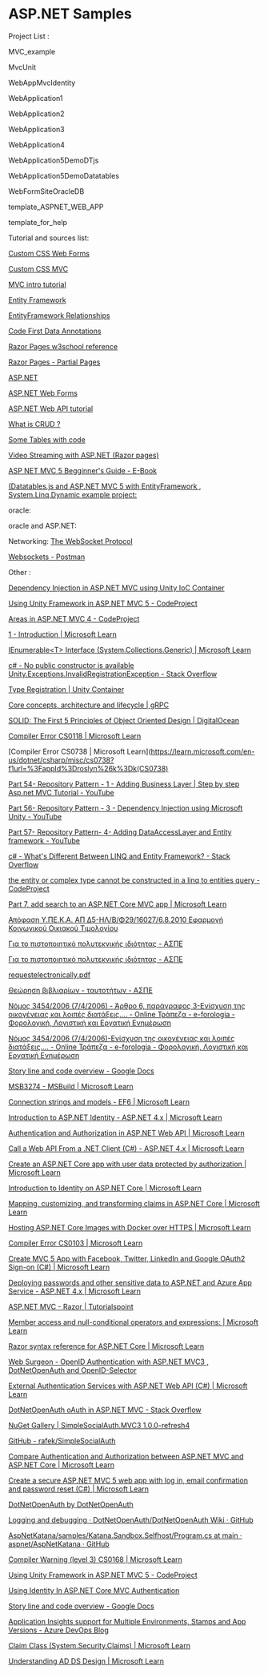 # ASP.NET Samples

Project List :

MVC_example

MvcUnit

WebAppMvcIdentity

WebApplication1

WebApplication2

WebApplication3

WebApplication4

WebApplication5DemoDTjs

WebApplication5DemoDatatables

WebFormSiteOracleDB

template_ASPNET_WEB_APP

template_for_help

Tutorial and sources list:

[Custom CSS Web Forms](https://learn.microsoft.com/en-us/archive/blogs/rickandy/adding-bundling-and-minification-to-web-forms)

[Custom CSS MVC](https://learn.microsoft.com/en-us/aspnet/mvc/overview/performance/bundling-and-minification)

[MVC intro tutorial](https://learn.microsoft.com/en-us/aspnet/mvc/overview/getting-started/introduction/)

[Entity Framework](https://www.tektutorialshub.com/entity-framework/ef-relationships/#:~:text=Relationships%20%26%20Navigation%20Properties%20in%20Entity%20Framework%201,between%20siblings%20is%20Many%20to%20Many%20relationships.%20)

[EntityFramework Relationships](https://learn.microsoft.com/en-us/ef/ef6/fundamentals/relationships)

[Code First Data Annotations](https://learn.microsoft.com/en-us/ef/ef6/modeling/code-first/data-annotations)

[Razor Pages w3school reference](https://www.w3schools.com/ASp/razor_intro.asp)

[Razor Pages - Partial Pages](https://www.learnrazorpages.com/razor-pages/partial-pages)

[ASP.NET](https://dotnet.microsoft.com/en-us/apps/aspnet)

[ASP.NET Web Forms](https://learn.microsoft.com/en-us/aspnet/web-forms/overview/getting-started/code-editing-in-web-forms-pages)

[ASP.NET Web API tutorial](https://www.tutorialsteacher.com/webapi)

[What is CRUD ?](https://en.wikipedia.org/wiki/Create,_read,_update_and_delete)

[Some Tables with code](https://onaircode.com/javascript-js-datatable-examples/#:~:text=18%2B%20JavaScript%20Datatable%20Design%20Code%20Examples%201%201.,Vuetify%20Responsive%20Datatable%20Code%20Snippet%20...%20%CE%A0%CE%B5%CF%81%CE%B9%CF%83%CF%83%CF%8C%CF%84%CE%B5%CF%81%CE%B1%20%CF%83%CF%84%CE%BF%CE%B9%CF%87%CE%B5%CE%AF%CE%B1)

[Video Streaming with ASP.NET (Razor pages)](https://learn.microsoft.com/en-us/aspnet/web-pages/overview/ui-layouts-and-themes/10-working-with-video)

[ASP NET MVC 5 Begginner's Guide - E-Book](https://www.c-sharpcorner.com/ebooks/Asp-Net-mvc-5-a-beginner-s-guide)

[(Datatables.js and ASP.NET MVC 5 with EntityFramework , System.Linq.Dynamic example project:](https://www.c-sharpcorner.com/article/using-datatables-grid-with-asp-net-mvc/)

oracle:
[](https://docs.oracle.com/en/database/oracle/oracle-database/21/tdddg/preface.html)
[](https://docs.oracle.com/en/database/oracle/oracle-database/21/tdpjd/using-java-with-oracle-database.html)
[](https://www.geeksforgeeks.org/introduction-java-servlets/)

oracle and ASP.NET:

[](https://docs.oracle.com/cd/E11882_01/appdev.112/e10767/using_aspnt.htm#BABBFHIG)

[](https://www.oracle.com/webfolder/technetwork/tutorials/obe/db/12c/r1/appdev/dotnet/aspnet1/BuildingASPNetApps.html#overview)

Networking:
[The WebSocket Protocol](https://www.rfc-editor.org/rfc/rfc6455#section-5.5.1)

[Websockets - Postman](https://quickstarts.postman.com/guide/websockets-node/index.html?index=..%2F..index#0)

Other :

[Dependency Injection in ASP.NET MVC using Unity IoC Container](https://www.dotnettricks.com/learn/dependencyinjection/dependency-injection-in-aspnet-mvc-4-using-unity-ioc-container)

[Using Unity Framework in ASP.NET MVC 5 - CodeProject](https://www.codeproject.com/articles/1163016/using-unity-framework-in-asp-net-mvc)

[Areas in ASP.NET MVC 4 - CodeProject](https://www.codeproject.com/articles/714356/areas-in-asp-net-mvc)

[1 - Introduction | Microsoft Learn](https://learn.microsoft.com/en-us/previous-versions/msp-n-p/dn178470(v=pandp.30))

[IEnumerable&lt;T&gt; Interface (System.Collections.Generic) | Microsoft Learn](https://learn.microsoft.com/en-us/dotnet/api/system.collections.generic.ienumerable-1?view=net-7.0)

[c# - No public constructor is available Unity.Exceptions.InvalidRegistrationException - Stack Overflow](https://stackoverflow.com/questions/65361467/no-public-constructor-is-available-unity-exceptions-invalidregistrationexception)

[Type Registration | Unity Container](http://unitycontainer.org/tutorials/registration/Type/registration.html)

[Core concepts, architecture and lifecycle | gRPC](https://grpc.io/docs/what-is-grpc/core-concepts/)

[SOLID: The First 5 Principles of Object Oriented Design | DigitalOcean](https://www.digitalocean.com/community/conceptual-articles/s-o-l-i-d-the-first-five-principles-of-object-oriented-design)

[Compiler Error CS0118 | Microsoft Learn](https://learn.microsoft.com/en-us/dotnet/csharp/misc/cs0118?f1url=%3FappId%3Droslyn%26k%3Dk(CS0118))

[Compiler Error CS0738 | Microsoft Learn](https://learn.microsoft.com/en-us/dotnet/csharp/misc/cs0738?f1url=%3FappId%3Droslyn%26k%3Dk(CS0738)

[Part 54- Repository Pattern - 1 - Adding Business Layer | Step by step Asp.net MVC Tutorial - YouTube](https://www.youtube.com/watch?v=mDL-1s5KEao)

[Part 56- Repository Pattern - 3 - Dependency Injection using Microsoft Unity - YouTube](https://www.youtube.com/watch?v=ySeLS5CIwh0)

[Part 57- Repository Pattern- 4- Adding DataAccessLayer and Entity framework - YouTube](https://www.youtube.com/watch?v=DPbnqaAwelM)

[c# - What&#39;s Different Between LINQ and Entity Framework? - Stack Overflow](https://stackoverflow.com/questions/14496058/whats-different-between-linq-and-entity-framework)

[the entity or complex type cannot be constructed in a linq to entities query - CodeProject](https://www.codeproject.com/questions/780925/the-entity-or-complex-type-cannot-be-constructed-i)

[Part 7, add search to an ASP.NET Core MVC app | Microsoft Learn](https://learn.microsoft.com/en-us/aspnet/core/tutorials/first-mvc-app/search?view=aspnetcore-7.0)

[Απόφαση Υ.ΠΕ.Κ.Α. ΑΠ Δ5-ΗΛ/Β/Φ29/16027/6.8.2010 Εφαρμογή Κοινωνικού Οικιακού Τιμολογίου](https://www.taxheaven.gr/circulars/11409/apofash-y-pe-k-a-ap-d5-hl-b-f29-16027-6-8-2010)

[Για το πιστοποιητικό πολυτεκνικής ιδιότητας - ΑΣΠΕ](https://aspe.gr/25-%CF%83%CF%85%CF%87%CE%BD%CE%AD%CF%82-%CE%B5%CF%81%CF%89%CF%84%CE%AE%CF%83%CE%B5%CE%B9%CF%82/451-%CE%B3%CE%B9%CE%B1-%CF%84%CE%BF-%CF%80%CE%B9%CF%83%CF%84%CE%BF%CF%80%CE%BF%CE%B9%CE%B7%CF%84%CE%B9%CE%BA%CF%8C-%CF%80%CE%BF%CE%BB%CF%85%CF%84%CE%B5%CE%BA%CE%BD%CE%B9%CE%BA%CE%AE%CF%82-%CE%B9%CE%B4%CE%B9%CF%8C%CF%84%CE%B7%CF%84%CE%B1%CF%82#:~:text=%CE%A4%CE%BF%20%CF%80%CE%B9%CF%83%CF%84%CE%BF%CF%80%CE%BF%CE%B9%CE%B7%CF%84%CE%B9%CE%BA%CF%8C%20%CF%80%CE%BF%CE%BB%CF%85%CF%84%CE%B5%CE%BA%CE%BD%CE%B9%CE%BA%CE%AE%CF%82%20%CE%B9%CE%B4%CE%B9%CF%8C%CF%84%CE%B7%CF%84%CE%B1%CF%82%20%28%CE%A0%CE%A0%CE%99%29%20%CE%B5%CE%BA%CE%B4%CE%AF%CE%B4%CE%B5%CF%84%CE%B1%CE%B9%20%CE%B1%CF%80%CF%8C%20%CF%84%CE%B7%CE%BD,6%20%28%CE%AD%CE%BE%CE%B9%29%20%CE%BC%CE%B7%CE%BD%CF%8E%CE%BD%20%CE%B1%CF%80%CF%8C%20%CF%84%CE%B7%CE%BD%20%CE%B7%CE%BC%CE%B5%CF%81%CE%BF%CE%BC%CE%B7%CE%BD%CE%AF%CE%B1%20%CF%80%CE%BF%CF%85%20%CE%B5%CE%BA%CE%B4%CF%8C%CE%B8%CE%B7%CE%BA%CE%B5.)

[Για το πιστοποιητικό πολυτεκνικής ιδιότητας - ΑΣΠΕ](https://aspe.gr/25-%CF%83%CF%85%CF%87%CE%BD%CE%AD%CF%82-%CE%B5%CF%81%CF%89%CF%84%CE%AE%CF%83%CE%B5%CE%B9%CF%82/451-%CE%B3%CE%B9%CE%B1-%CF%84%CE%BF-%CF%80%CE%B9%CF%83%CF%84%CE%BF%CF%80%CE%BF%CE%B9%CE%B7%CF%84%CE%B9%CE%BA%CF%8C-%CF%80%CE%BF%CE%BB%CF%85%CF%84%CE%B5%CE%BA%CE%BD%CE%B9%CE%BA%CE%AE%CF%82-%CE%B9%CE%B4%CE%B9%CF%8C%CF%84%CE%B7%CF%84%CE%B1%CF%82)

[requestelectronically.pdf](https://www.aspe.gr/images/stories/Ypodeigmata/requestelectronically.pdf)

[Θεώρηση βιβλιαρίων - ταυτοτήτων - ΑΣΠΕ](https://www.aspe.gr/information/53-%CE%B2%CE%B9%CE%B2%CE%BB%CE%B9%CE%AC%CF%81%CE%B9%CE%B1-%CF%84%CE%B1%CF%85%CF%84%CF%8C%CF%84%CE%B7%CF%84%CE%B5%CF%82/72-%CE%B8%CE%B5%CF%8E%CF%81%CE%B7%CF%83%CE%B7-%CE%B2%CE%B9%CE%B2%CE%BB%CE%B9%CE%B1%CF%81%CE%AF%CF%89%CE%BD-%CF%84%CE%B1%CF%85%CF%84%CE%BF%CF%84%CE%AE%CF%84%CF%89%CE%BD)

[Νόμος 3454/2006 (7/4/2006) - Άρθρο 6, παράγραφος 3-Ενίσχυση της οικογένειας και λοιπές διατάξεις.... - Online Τράπεζα - e-forologia - Φορολογική, Λογιστική και Εργατική Ενημέρωση](https://www.e-forologia.gr/lawbank/document.aspx?digest=C5BF394B9935C236.2359BD0200&version=2006/04/07#:~:text=%CE%9F%CE%B9%20%CE%B3%CE%BF%CE%BD%CE%B5%CE%AF%CF%82%20%CF%80%CE%BF%CF%85%20%CE%B1%CF%80%CE%AD%CE%BA%CF%84%CE%B7%CF%83%CE%B1%CE%BD%20%CF%84%CE%B7%CE%BD%20%CF%80%CE%BF%CE%BB%CF%85%CF%84%CE%B5%CE%BA%CE%BD%CE%B9%CE%BA%CE%AE%20%CE%B9%CE%B4%CE%B9%CF%8C%CF%84%CE%B7%CF%84%CE%B1%20%CE%B2%CE%AC%CF%83%CE%B5%CE%B9,%CE%B7%20%CF%80%CE%BF%CE%BB%CF%85%CF%84%CE%B5%CE%BA%CE%BD%CE%B9%CE%BA%CE%AE%20%CE%B9%CE%B4%CE%B9%CF%8C%CF%84%CE%B7%CF%84%CE%B1%20%CE%AD%CF%83%CF%84%CF%89%20%CE%BA%CE%B1%CE%B9%20%CF%84%CE%BF%CF%85%20%CE%B5%CE%BD%CF%8C%CF%82%20%CE%B3%CE%BF%CE%BD%CE%AD%CE%B1.)

[Νόμος 3454/2006 (7/4/2006)-Ενίσχυση της οικογένειας και λοιπές διατάξεις.... - Online Τράπεζα - e-forologia - Φορολογική, Λογιστική και Εργατική Ενημέρωση](https://www.e-forologia.gr/lawbank/document.aspx?digest=C5BF394B9935C236.1D031AEA53&version=2006/04/07)

[Story line and code overview - Google Docs](https://docs.google.com/document/d/1s6K2Px39Va1VBeLPQnoe4olK8AqOuXPKRzaVtVToOPU/edit?pli=1)

[MSB3274 - MSBuild | Microsoft Learn](https://learn.microsoft.com/en-us/visualstudio/msbuild/errors/msb3274?view=vs-2022&f1url=%3FappId%3DDev16IDEF1%26l%3DEN-US%26k%3Dk(MSBuild.ResolveAssemblyReference.PrimaryReferenceOutsideOfFrameworkUsingAttribute)%3Bk(TargetFrameworkMoniker-.NETFramework%2CVersion%253Dv4.6.1)%26rd%3Dtrue)

[Connection strings and models - EF6 | Microsoft Learn](https://learn.microsoft.com/en-us/ef/ef6/fundamentals/configuring/connection-strings?redirectedfrom=MSDN)

[Introduction to ASP.NET Identity - ASP.NET 4.x | Microsoft Learn](https://learn.microsoft.com/en-us/aspnet/identity/overview/getting-started/introduction-to-aspnet-identity)

[Authentication and Authorization in ASP.NET Web API | Microsoft Learn](https://learn.microsoft.com/en-us/aspnet/web-api/overview/security/authentication-and-authorization-in-aspnet-web-api)

[Call a Web API From a .NET Client (C#) - ASP.NET 4.x | Microsoft Learn](https://learn.microsoft.com/en-us/aspnet/web-api/overview/advanced/calling-a-web-api-from-a-net-client)

[Create an ASP.NET Core app with user data protected by authorization | Microsoft Learn](https://learn.microsoft.com/en-us/aspnet/core/security/authorization/secure-data?view=aspnetcore-7.0)

[Introduction to Identity on ASP.NET Core | Microsoft Learn](https://learn.microsoft.com/en-us/aspnet/core/security/authentication/identity?view=aspnetcore-7.0&tabs=visual-studio)

[Mapping, customizing, and transforming claims in ASP.NET Core | Microsoft Learn](https://learn.microsoft.com/en-us/aspnet/core/security/authentication/claims?view=aspnetcore-7.0)

[Hosting ASP.NET Core Images with Docker over HTTPS | Microsoft Learn](https://learn.microsoft.com/en-us/aspnet/core/security/docker-https?view=aspnetcore-7.0)

[Compiler Error CS0103 | Microsoft Learn](https://learn.microsoft.com/en-us/dotnet/csharp/language-reference/compiler-messages/cs0103)

[Create MVC 5 App with Facebook, Twitter, LinkedIn and Google OAuth2 Sign-on (C#) | Microsoft Learn](https://learn.microsoft.com/en-us/aspnet/mvc/overview/security/create-an-aspnet-mvc-5-app-with-facebook-and-google-oauth2-and-openid-sign-on)

[Deploying passwords and other sensitive data to ASP.NET and Azure App Service - ASP.NET 4.x | Microsoft Learn](https://learn.microsoft.com/en-us/aspnet/identity/overview/features-api/best-practices-for-deploying-passwords-and-other-sensitive-data-to-aspnet-and-azure)

[ASP.NET MVC - Razor | Tutorialspoint](https://www.tutorialspoint.com/asp.net_mvc/asp.net_mvc_razor.htm)

[Member access and null-conditional operators and expressions: | Microsoft Learn](https://learn.microsoft.com/en-us/dotnet/csharp/language-reference/operators/member-access-operators#null-conditional-operators--and-)

[Razor syntax reference for ASP.NET Core | Microsoft Learn](https://learn.microsoft.com/en-us/aspnet/core/mvc/views/razor?view=aspnetcore-7.0)

[Web Surgeon - OpenID Authentication with ASP.NET MVC3 , DotNetOpenAuth and OpenID-Selector](https://weblogs.asp.net/haithamkhedre/openid-authentication-with-asp-net-mvc3-dotnetopenauth-and-openid-selector)

[External Authentication Services with ASP.NET Web API (C#) | Microsoft Learn](https://learn.microsoft.com/en-us/aspnet/web-api/overview/security/external-authentication-services)

[DotNetOpenAuth oAuth in ASP.NET MVC - Stack Overflow](https://stackoverflow.com/questions/2909237/dotnetopenauth-oauth-in-asp-net-mvc)

[NuGet Gallery | SimpleSocialAuth.MVC3 1.0.0-refresh4](https://www.nuget.org/packages/SimpleSocialAuth.MVC3/)

[GitHub - rafek/SimpleSocialAuth](https://github.com/rafek/SimpleSocialAuth)

[Compare Authentication and Authorization between ASP.NET MVC and ASP.NET Core | Microsoft Learn](https://learn.microsoft.com/en-us/dotnet/architecture/porting-existing-aspnet-apps/authentication-differences)

[Create a secure ASP.NET MVC 5 web app with log in, email confirmation and password reset (C#) | Microsoft Learn](https://learn.microsoft.com/en-us/aspnet/mvc/overview/security/create-an-aspnet-mvc-5-web-app-with-email-confirmation-and-password-reset)

[DotNetOpenAuth by DotNetOpenAuth](http://dotnetopenauth.net/)

[Logging and debugging · DotNetOpenAuth/DotNetOpenAuth Wiki · GitHub](https://github.com/DotNetOpenAuth/DotNetOpenAuth/wiki/Logging-and-debugging)

[AspNetKatana/samples/Katana.Sandbox.Selfhost/Program.cs at main · aspnet/AspNetKatana · GitHub](https://github.com/aspnet/AspNetKatana/blob/main/samples/Katana.Sandbox.Selfhost/Program.cs)

[Compiler Warning (level 3) CS0168 | Microsoft Learn](https://learn.microsoft.com/en-us/dotnet/csharp/misc/cs0168?f1url=%3FappId%3Droslyn%26k%3Dk(CS0168))

[Using Unity Framework in ASP.NET MVC 5 - CodeProject](https://www.codeproject.com/articles/751897/asp-net-identity-with-webforms)

[Using Identity In ASP.NET Core MVC Authentication](https://www.c-sharpcorner.com/article/using-identity-in-asp-net-core-mvc-authentication/)

[Story line and code overview - Google Docs](https://docs.google.com/document/d/1s6K2Px39Va1VBeLPQnoe4olK8AqOuXPKRzaVtVToOPU/edit?pli=1)

[Application Insights support for Multiple Environments, Stamps and App Versions - Azure DevOps Blog](https://devblogs.microsoft.com/devops/application-insights-support-for-multiple-environments-stamps-and-app-versions/)

[Claim Class (System.Security.Claims) | Microsoft Learn](https://learn.microsoft.com/en-us/dotnet/api/system.security.claims.claim?view=net-7.0)

[Understanding AD DS Design | Microsoft Learn](https://learn.microsoft.com/en-us/windows-server/identity/ad-ds/plan/understanding-ad-ds-design)
